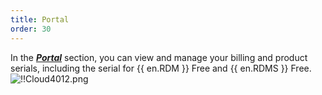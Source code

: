 ```yaml
---
title: Portal
order: 30
---
```

In the [***Portal***](https://portal.devolutions.com/portal) section, you can view and manage your billing and product serials, including the serial for {{ en.RDM }} Free and   {{ en.RDMS }} Free.  
![!!Cloud4012.png](/img/en/cloud/Cloud4012.png) 